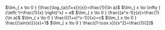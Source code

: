 $\lim_{ x \to 0 } {\frac{\log_{a}(1+x)}{x}}=\frac{1}{\ln a}$
$\lim_{ x \to \infty } {\left( 1+\frac{1}{x} \right)^x} = e$
$\lim_{ x \to 0 } \frac{{a^x-1}}{x}=\frac{1}{\ln a}$
$\lim_{ x \to 0 } \frac{{(1+x)^c-1}}{x}=c$
$\lim_{ x \to 0 } \frac{{\sin(x)}}{x}=1$
$\lim_{ x \to 0 } \frac{{1-\cos x}}{x^2}=\frac{1}{2}$
